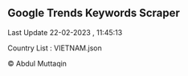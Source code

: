 

## Google Trends Keywords Scraper 
 
Last Update 22-02-2023 , 11:45:13

Country List :
VIETNAM.json



© Abdul Muttaqin 
